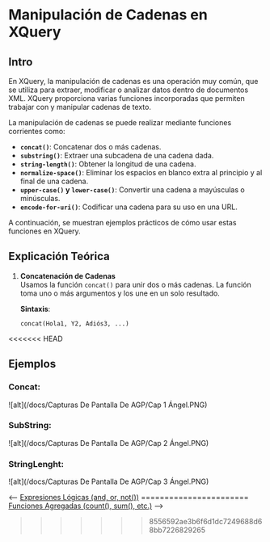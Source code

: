 # Manipulación de Cadenas en XQuery

## Intro

En XQuery, la manipulación de cadenas es una operación muy común, que se utiliza para extraer, modificar o analizar datos dentro de documentos XML. XQuery proporciona varias funciones incorporadas que permiten trabajar con y manipular cadenas de texto. 

La manipulación de cadenas se puede realizar mediante funciones corrientes como:

- **`concat()`**: Concatenar dos o más cadenas.
- **`substring()`**: Extraer una subcadena de una cadena dada.
- **`string-length()`**: Obtener la longitud de una cadena.
- **`normalize-space()`**: Eliminar los espacios en blanco extra al principio y al final de una cadena.
- **`upper-case()` y `lower-case()`**: Convertir una cadena a mayúsculas o minúsculas.
- **`encode-for-uri()`**: Codificar una cadena para su uso en una URL.

A continuación, se muestran ejemplos prácticos de cómo usar estas funciones en XQuery.

## Explicación Teórica

1. **Concatenación de Cadenas**  
   Usamos la función `concat()` para unir dos o más cadenas. La función toma uno o más argumentos y los une en un solo resultado.

   **Sintaxis**:  
   ```xquery
   concat(Hola1, Y2, Adiós3, ...)

<<<<<<< HEAD
## Ejemplos
### Concat:  
![alt](/docs/Capturas De Pantalla De AGP/Cap 1 Ángel.PNG)
### SubString: 
![alt](/docs/Capturas De Pantalla De AGP/Cap 2 Ángel.PNG)
### StringLenght: 
![alt](/docs/Capturas De Pantalla De AGP/Cap 3 Ángel.PNG)

<-- [Expresiones Lógicas (and, or, not())](./carlosHdz.md) ======================= [Funciones Agregadas (count(), sum(), etc.)](./gabriel.md) -->
>>>>>>> 8556592ae3b6f6d1dc7249688d68bb7226829265
